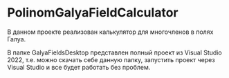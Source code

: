 # PolinomGalyaFieldCalculator

В данном проекте реализован калькулятор для многочленов в полях Галуа.

В папке GalyaFieldsDesktop представлен полный проект из Visual Studio 2022, т.е. можно скачать себе данную папку, запустить проект через Visual Studio и все будет работать без проблем.
